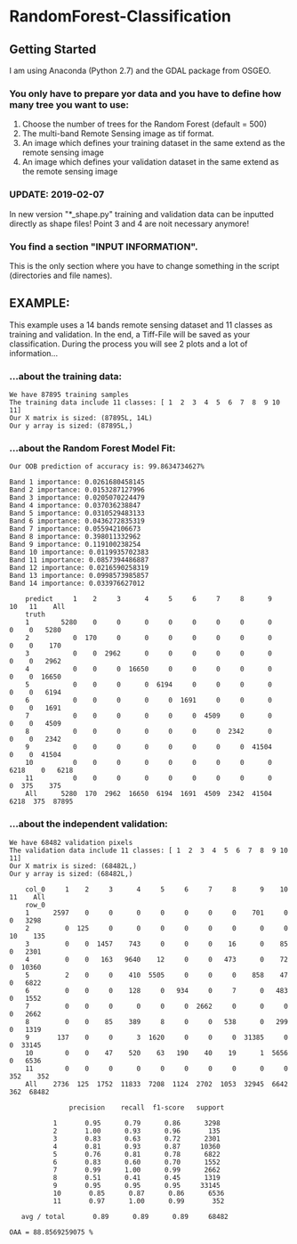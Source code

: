 # RandomForest-Classification

## Getting Started

I am using Anaconda (Python 2.7) and the GDAL package from OSGEO.

### You only have to prepare yor data and you have to define how many tree you want to use:
1. Choose the number of trees for the Random Forest (default = 500)
2. The multi-band Remote Sensing image as tif format.
3. An image which defines your training dataset in the same extend as the remote sensing image
4. An image which defines your validation dataset in the same extend as the remote sensing image
### UPDATE: 2019-02-07
In new version "*_shape.py" training and validation data can be inputted directly as shape files!
Point 3 and 4 are noit necessary anymore!

 

### You find a section "INPUT INFORMATION".
This is the only section where you have to change something in the script (directories and file names).


## EXAMPLE:
This example uses a 14 bands remote sensing dataset and 11 classes as training and validation.
In the end, a Tiff-File will be saved as your classification.
During the process you will see 2 plots and a lot of information...

### ...about the training data:
```
We have 87895 training samples
The training data include 11 classes: [ 1  2  3  4  5  6  7  8  9 10 11]
Our X matrix is sized: (87895L, 14L)
Our y array is sized: (87895L,)
```

### ...about the Random Forest Model Fit:
```
Our OOB prediction of accuracy is: 99.8634734627%
```

```
Band 1 importance: 0.0261680458145
Band 2 importance: 0.0153287127996
Band 3 importance: 0.0205070224479
Band 4 importance: 0.037036238847
Band 5 importance: 0.0310529483133
Band 6 importance: 0.0436272835319
Band 7 importance: 0.055942106673
Band 8 importance: 0.398011332962
Band 9 importance: 0.119100238254
Band 10 importance: 0.0119935702383
Band 11 importance: 0.0857394486887
Band 12 importance: 0.0216590258319
Band 13 importance: 0.0998573985857
Band 14 importance: 0.033976627012
```

```
	predict     1    2     3      4     5     6     7     8      9    10   11    All
	truth                                                                           
	1        5280    0     0      0     0     0     0     0      0     0    0   5280
	2           0  170     0      0     0     0     0     0      0     0    0    170
	3           0    0  2962      0     0     0     0     0      0     0    0   2962
	4           0    0     0  16650     0     0     0     0      0     0    0  16650
	5           0    0     0      0  6194     0     0     0      0     0    0   6194
	6           0    0     0      0     0  1691     0     0      0     0    0   1691
	7           0    0     0      0     0     0  4509     0      0     0    0   4509
	8           0    0     0      0     0     0     0  2342      0     0    0   2342
	9           0    0     0      0     0     0     0     0  41504     0    0  41504
	10          0    0     0      0     0     0     0     0      0  6218    0   6218
	11          0    0     0      0     0     0     0     0      0     0  375    375
	All      5280  170  2962  16650  6194  1691  4509  2342  41504  6218  375  87895
```

### ...about the independent validation:

```
We have 68482 validation pixels
The validation data include 11 classes: [ 1  2  3  4  5  6  7  8  9 10 11]
Our X matrix is sized: (68482L,)
Our y array is sized: (68482L,)
```

```
	col_0     1    2     3      4     5     6     7     8      9    10   11    All
	row_0                                                                         
	1      2597    0     0      0     0     0     0     0    701     0    0   3298
	2         0  125     0      0     0     0     0     0      0     0   10    135
	3         0    0  1457    743     0     0     0    16      0    85    0   2301
	4         0    0   163   9640    12     0     0   473      0    72    0  10360
	5         2    0     0    410  5505     0     0     0    858    47    0   6822
	6         0    0     0    128     0   934     0     7      0   483    0   1552
	7         0    0     0      0     0     0  2662     0      0     0    0   2662
	8         0    0    85    389     8     0     0   538      0   299    0   1319
	9       137    0     0      3  1620     0     0     0  31385     0    0  33145
	10        0    0    47    520    63   190    40    19      1  5656    0   6536
	11        0    0     0      0     0     0     0     0      0     0  352    352
	All    2736  125  1752  11833  7208  1124  2702  1053  32945  6642  362  68482
 ```
  
 ```
				precision    recall  f1-score   support
	
			1       0.95      0.79      0.86      3298
			2       1.00      0.93      0.96       135
			3       0.83      0.63      0.72      2301
			4       0.81      0.93      0.87     10360
			5       0.76      0.81      0.78      6822
			6       0.83      0.60      0.70      1552
			7       0.99      1.00      0.99      2662
			8       0.51      0.41      0.45      1319
			9       0.95      0.95      0.95     33145
			10       0.85      0.87      0.86      6536
			11       0.97      1.00      0.99       352
	
	avg / total       0.89      0.89      0.89     68482
```

```
OAA = 88.8569259075 %
```
